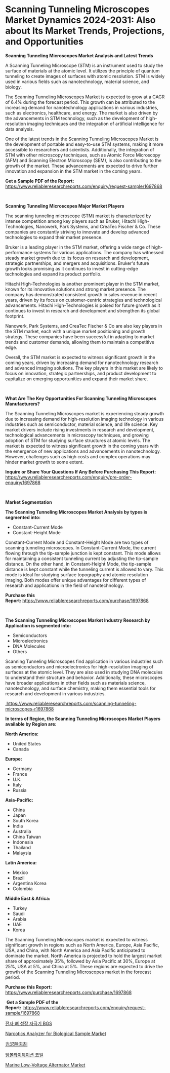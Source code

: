<p><h1>Scanning Tunneling Microscopes Market Dynamics 2024-2031: Also about Its Market Trends, Projections, and Opportunities</h1></p><p><strong>Scanning Tunneling Microscopes Market Analysis and Latest Trends</strong></p>
<p><p>A Scanning Tunneling Microscope (STM) is an instrument used to study the surface of materials at the atomic level. It utilizes the principle of quantum tunneling to create images of surfaces with atomic resolution. STM is widely used in various fields such as nanotechnology, material science, and biology.</p><p>The Scanning Tunneling Microscopes Market is expected to grow at a CAGR of 6.4% during the forecast period. This growth can be attributed to the increasing demand for nanotechnology applications in various industries, such as electronics, healthcare, and energy. The market is also driven by the advancements in STM technology, such as the development of high-resolution imaging techniques and the integration of artificial intelligence for data analysis.</p><p>One of the latest trends in the Scanning Tunneling Microscopes Market is the development of portable and easy-to-use STM systems, making it more accessible to researchers and scientists. Additionally, the integration of STM with other microscopy techniques, such as Atomic Force Microscopy (AFM) and Scanning Electron Microscopy (SEM), is also contributing to the growth of the market. These advancements are expected to drive further innovation and expansion in the STM market in the coming years.</p></p>
<p><strong>Get a Sample PDF of the Report:&nbsp;</strong> <a href="https://www.reliableresearchreports.com/enquiry/request-sample/1697868">https://www.reliableresearchreports.com/enquiry/request-sample/1697868</a></p>
<p>&nbsp;</p>
<p><strong>Scanning Tunneling Microscopes Major Market Players</strong></p>
<p><p>The scanning tunneling microscope (STM) market is characterized by intense competition among key players such as Bruker, Hitachi High-Technologies, Nanowerk, Park Systems, and CreaTec Fischer & Co. These companies are constantly striving to innovate and develop advanced technologies to expand their market presence.</p><p>Bruker is a leading player in the STM market, offering a wide range of high-performance systems for various applications. The company has witnessed steady market growth due to its focus on research and development, strategic partnerships, and mergers and acquisitions. Bruker's future growth looks promising as it continues to invest in cutting-edge technologies and expand its product portfolio.</p><p>Hitachi High-Technologies is another prominent player in the STM market, known for its innovative solutions and strong market presence. The company has demonstrated consistent growth in sales revenue in recent years, driven by its focus on customer-centric strategies and technological advancements. Hitachi High-Technologies is poised for future growth as it continues to invest in research and development and strengthen its global footprint.</p><p>Nanowerk, Park Systems, and CreaTec Fischer & Co are also key players in the STM market, each with a unique market positioning and growth strategy. These companies have been successful in adapting to market trends and customer demands, allowing them to maintain a competitive edge.</p><p>Overall, the STM market is expected to witness significant growth in the coming years, driven by increasing demand for nanotechnology research and advanced imaging solutions. The key players in this market are likely to focus on innovation, strategic partnerships, and product development to capitalize on emerging opportunities and expand their market share.</p></p>
<p>&nbsp;</p>
<p><strong>What Are The Key Opportunities For Scanning Tunneling Microscopes Manufacturers?</strong></p>
<p><p>The Scanning Tunneling Microscopes market is experiencing steady growth due to increasing demand for high-resolution imaging technology in various industries such as semiconductor, material science, and life science. Key market drivers include rising investments in research and development, technological advancements in microscopy techniques, and growing adoption of STM for studying surface structures at atomic levels. The market is expected to witness significant growth in the coming years with the emergence of new applications and advancements in nanotechnology. However, challenges such as high costs and complex operations may hinder market growth to some extent.</p></p>
<p><strong>Inquire or Share Your Questions If Any Before Purchasing This Report:</strong> <a href="https://www.reliableresearchreports.com/enquiry/pre-order-enquiry/1697868">https://www.reliableresearchreports.com/enquiry/pre-order-enquiry/1697868</a></p>
<p>&nbsp;</p>
<p><strong>Market Segmentation</strong></p>
<p><strong>The Scanning Tunneling Microscopes Market Analysis by types is segmented into:</strong></p>
<p><ul><li>Constant-Current Mode</li><li>Constant-Height Mode</li></ul></p>
<p><p>Constant-Current Mode and Constant-Height Mode are two types of scanning tunneling microscopes. In Constant-Current Mode, the current flowing through the tip-sample junction is kept constant. This mode allows for maintaining a consistent tunneling current by adjusting the tip-sample distance. On the other hand, in Constant-Height Mode, the tip-sample distance is kept constant while the tunneling current is allowed to vary. This mode is ideal for studying surface topography and atomic resolution imaging. Both modes offer unique advantages for different types of research and applications in the field of nanotechnology.</p></p>
<p><strong>Purchase this Report:&nbsp;</strong><a href="https://www.reliableresearchreports.com/purchase/1697868">https://www.reliableresearchreports.com/purchase/1697868</a></p>
<p>&nbsp;</p>
<p><strong>The Scanning Tunneling Microscopes Market Industry Research by Application is segmented into:</strong></p>
<p><ul><li>Semiconductors</li><li>Microelectronics</li><li>DNA Molecules</li><li>Others</li></ul></p>
<p><p>Scanning Tunneling Microscopes find application in various industries such as semiconductors and microelectronics for high-resolution imaging of surfaces at the atomic level. They are also used in studying DNA molecules to understand their structure and behavior. Additionally, these microscopes have broader applications in other fields such as materials science, nanotechnology, and surface chemistry, making them essential tools for research and development in various industries.</p></p>
<p><a href="https://www.reliableresearchreports.com/scanning-tunneling-microscopes-r1697868">&nbsp;https://www.reliableresearchreports.com/scanning-tunneling-microscopes-r1697868</a></p>
<p><strong>In terms of Region, the Scanning Tunneling Microscopes Market Players available by Region are:</strong></p>
<p>
    <p> <strong> North America: </strong>
        <ul>
            <li>United States</li>
            <li>Canada</li>
        </ul>
        </p> 
    <p> <strong> Europe: </strong>
        <ul>
            <li>Germany</li>
            <li>France</li>
            <li>U.K.</li>
            <li>Italy</li>
            <li>Russia</li>
        </ul>
        </p> 
    <p> <strong> Asia-Pacific: </strong>
        <ul>
            <li>China</li>
            <li>Japan</li>
            <li>South Korea</li>
            <li>India</li>
            <li>Australia</li>
            <li>China Taiwan</li>
            <li>Indonesia</li>
            <li>Thailand</li>
            <li>Malaysia</li>
        </ul>
        </p> 
    <p> <strong> Latin America: </strong>
        <ul>
            <li>Mexico</li>
            <li>Brazil</li>
            <li>Argentina Korea</li>
            <li>Colombia</li>
        </ul>
        </p> 
    <p> <strong> Middle East & Africa: </strong>
        <ul>
            <li>Turkey</li>
            <li>Saudi</li>
            <li>Arabia</li>
            <li>UAE</li>
            <li>Korea</li>
        </ul>
    </p>
    </p>
<p><p>The Scanning Tunneling Microscopes market is expected to witness significant growth in regions such as North America, Europe, Asia Pacific, USA, and China, with North America and Asia Pacific anticipated to dominate the market. North America is projected to hold the largest market share of approximately 35%, followed by Asia Pacific at 30%, Europe at 25%, USA at 5%, and China at 5%. These regions are expected to drive the growth of the Scanning Tunneling Microscopes market in the forecast period.</p></p>
<p><strong>Purchase this Report: </strong><a href="https://www.reliableresearchreports.com/purchase/1697868">https://www.reliableresearchreports.com/purchase/1697868</a></p>
<p>&nbsp;<strong>Get a Sample PDF of the Report:&nbsp;&nbsp;</strong><a href="https://www.reliableresearchreports.com/enquiry/request-sample/1697868">https://www.reliableresearchreports.com/enquiry/request-sample/1697868</a></p>
<p><strong></strong></p>
<p><p><a href="https://github.com/Elenrrera7685/Market-Research-Report-List-2/blob/main/6709994180173.md">전자 뼈 성장 자극기 BGS</a></p><p><a href="https://github.com/jhcraigie/Market-Research-Report-List-4/blob/main/narcotics-analyzer-for-biological-sample-market.md">Narcotics Analyzer for Biological Sample Market</a></p><p><a href="https://github.com/SimeonBode1/Market-Research-Report-List-1/blob/main/4046697167009.md">光沢除去剤</a></p><p><a href="https://github.com/vsn7qpua81q/Market-Research-Report-List-2/blob/main/3692642180172.md">엠볼라이제이션 코일</a></p><p><a href="https://github.com/PeterParrish5/Market-Research-Report-List-5/blob/main/marine-low-voltage-alternator-market.md">Marine Low-Voltage Alternator Market</a></p></p>